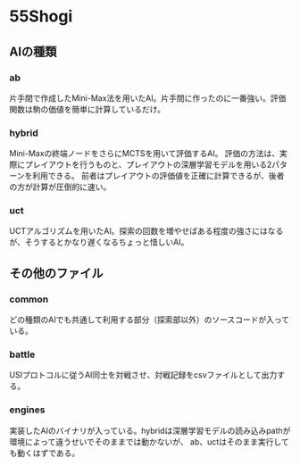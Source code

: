 # 55Shogi

## AIの種類

### ab

片手間で作成したMini-Max法を用いたAI。片手間に作ったのに一番強い。評価関数は駒の価値を簡単に計算しているだけ。

### hybrid

Mini-Maxの終端ノードをさらにMCTSを用いて評価するAI。
評価の方法は、実際にプレイアウトを行うものと、プレイアウトの深層学習モデルを用いる2パターンを利用できる。
前者はプレイアウトの評価値を正確に計算できるが、後者の方が計算が圧倒的に速い。

### uct

UCTアルゴリズムを用いたAI。探索の回数を増やせばある程度の強さにはなるが、そうするとかなり遅くなるちょっと惜しいAI。

## その他のファイル

### common

どの種類のAIでも共通して利用する部分（探索部以外）のソースコードが入っている。

### battle

USIプロトコルに従うAI同士を対戦させ、対戦記録をcsvファイルとして出力する。

### engines

実装したAIのバイナリが入っている。hybridは深層学習モデルの読み込みpathが環境によって違うせいでそのままでは動かないが、
ab、uctはそのまま実行しても動くはずである。
